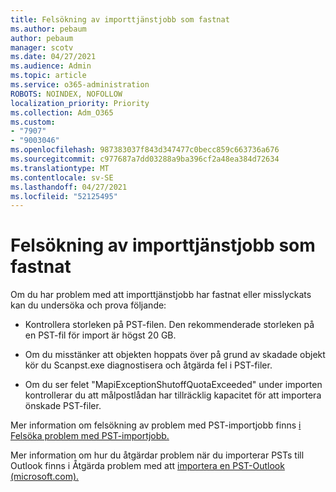 ```yaml
---
title: Felsökning av importtjänstjobb som fastnat
ms.author: pebaum
author: pebaum
manager: scotv
ms.date: 04/27/2021
ms.audience: Admin
ms.topic: article
ms.service: o365-administration
ROBOTS: NOINDEX, NOFOLLOW
localization_priority: Priority
ms.collection: Adm_O365
ms.custom:
- "7907"
- "9003046"
ms.openlocfilehash: 987383037f843d347477c0becc859c663736a676
ms.sourcegitcommit: c977687a7dd03288a9ba396cf2a48ea384d72634
ms.translationtype: MT
ms.contentlocale: sv-SE
ms.lasthandoff: 04/27/2021
ms.locfileid: "52125495"
---
```

# <a name="troubleshooting-import-service-job-stuck"></a>Felsökning av importtjänstjobb som fastnat

Om du har problem med att importtjänstjobb har fastnat eller misslyckats kan du undersöka och prova följande:

- Kontrollera storleken på PST-filen. Den rekommenderade storleken på en PST-fil för import är högst 20 GB.

- Om du misstänker att objekten hoppats över på grund av skadade objekt kör du Scanpst.exe diagnostisera och åtgärda fel i PST-filer.

- Om du ser felet "MapiExceptionShutoffQuotaExceeded" under importen kontrollerar du att målpostlådan har tillräcklig kapacitet för att importera önskade PST-filer.

Mer information om felsökning av problem med PST-importjobb finns [i Felsöka problem med PST-importjobb.](https://docs.microsoft.com/office365/troubleshoot/pst-import-service/issues-with-pst-import-job)

Mer information om hur du åtgärdar problem när du importerar PSTs till Outlook finns i Åtgärda problem med att [importera en PST-Outlook (microsoft.com).](https://support.microsoft.com/topic/fix-problems-importing-an-outlook-pst-file-2d2e50dc-5c36-4ab2-ab50-f1be733b3d6e?ui=en-us&rs=en-us&ad=us)